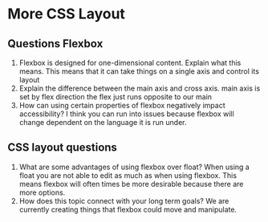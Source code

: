 # More CSS Layout

## Questions Flexbox

1. Flexbox is designed for one-dimensional content. Explain what this means.  This means that it can take things on a single axis and control its layout
2. Explain the difference between the main axis and cross axis.  main axis is set by flex direction the flex just runs opposite to our main
3. How can using certain properties of flexbox negatively impact accessibility?  I think you can run into issues because flexbox will change dependent on the language it is run under.
## CSS layout questions

1. What are some advantages of using flexbox over float? When using a float you are not able to edit as much as when using flexbox.  This means flexbox will often times be more desirable because there are more options.
2. How does this topic connect with your long term goals? We are currently creating things that flexbox could move and manipulate.
